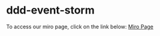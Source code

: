 # ddd-event-storm
To access our miro page, click on the link below:
[Miro Page](https://miro.com/app/board/uXjVMiS4YIE=/)
